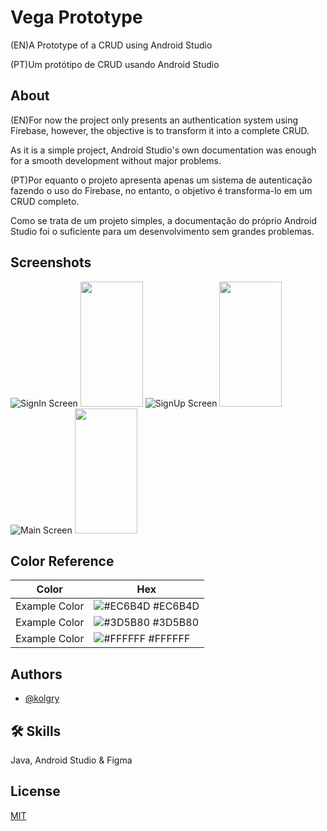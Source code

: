 
# Vega Prototype

(EN)A Prototype of a CRUD using Android Studio

(PT)Um protótipo de CRUD usando Android Studio

## About
(EN)For now the project only presents an authentication system using Firebase, however, the objective is to transform it into a complete CRUD.

As it is a simple project, Android Studio's own documentation was enough for a smooth development without major problems.

(PT)Por equanto o projeto apresenta apenas um sistema de autenticação fazendo o uso do Firebase, no entanto, o objetivo é transforma-lo em um CRUD completo.

Como se trata de um projeto simples, a documentação do próprio Android Studio foi o suficiente para um desenvolvimento sem grandes problemas.

## Screenshots

![SignIn Screen](https://github.com/user-attachments/assets/54acd23c-ba3e-4ba4-9c86-65a929ed8612)
<img src="[https://your-image-url.type](https://github.com/user-attachments/assets/54acd23c-ba3e-4ba4-9c86-65a929ed8612)" width="100" height="200">
![SignUp Screen](https://github.com/user-attachments/assets/c7fae0d4-7d97-4f5f-a754-f8e3c8cf510d)
<img src="[https://your-image-url.type](https://github.com/user-attachments/assets/c7fae0d4-7d97-4f5f-a754-f8e3c8cf510d)" width="100" height="200">
![Main Screen](https://github.com/user-attachments/assets/b04f57c5-7a1e-4648-ba0e-5b4b0ea845f9)
<img src="[https://your-image-url.type](https://github.com/user-attachments/assets/b04f57c5-7a1e-4648-ba0e-5b4b0ea845f9)" width="100" height="200">

## Color Reference

| Color             | Hex                                                                |
| ----------------- | ------------------------------------------------------------------ |
| Example Color | ![#EC6B4D](https://placehold.co/15x15/EC6B4D/EC6B4D.png) #EC6B4D |
| Example Color | ![#3D5B80](https://placehold.co/15x15/3D5B80/3D5B80.png) #3D5B80 |
| Example Color | ![#FFFFFF](https://placehold.co/15x15/FFFFFF/FFFFFF.png) #FFFFFF |



## Authors

- [@kolgry](https://github.com/kolgry)


## 🛠 Skills
Java, Android Studio & Figma


## License

[MIT](https://choosealicense.com/licenses/mit/)

